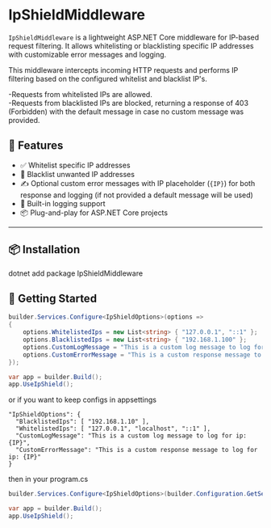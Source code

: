 ﻿# IpShieldMiddleware

`IpShieldMiddleware` is a lightweight ASP.NET Core middleware for IP-based request filtering. It allows whitelisting or blacklisting specific IP addresses with customizable error messages and logging.

This middleware intercepts incoming HTTP requests and performs IP filtering based on the configured whitelist and blacklist IP's.  

-Requests from whitelisted IPs are allowed.  
-Requests from blacklisted IPs are blocked, returning a response of 403 (Forbidden) with the default message in case no custom message was provided.

## 🔧 Features

- ✅ Whitelist specific IP addresses
- 🚫 Blacklist unwanted IP addresses
- ✍️ Optional custom error messages with IP placeholder (`{IP}`) for both response and logging (if not provided a default message will be used)
- 📝 Built-in logging support
- 📦 Plug-and-play for ASP.NET Core projects

---

## 📦 Installation

dotnet add package IpShieldMiddleware

## 🚀 Getting Started

```csharp
builder.Services.Configure<IpShieldOptions>(options =>
{
    options.WhitelistedIps = new List<string> { "127.0.0.1", "::1" };
    options.BlacklistedIps = new List<string> { "192.168.1.100" };
    options.CustomLogMessage = "This is a custom log message to log for ip: {IP}";
    options.CustomErrorMessage = "This is a custom response message to log for ip: {IP}";
});

var app = builder.Build();
app.UseIpShield();
```

or if you want to keep configs in appsettings

```appsettings
"IpShieldOptions": {
  "BlacklistedIps": [ "192.168.1.10" ],
  "WhitelistedIps": [ "127.0.0.1", "localhost", "::1" ],
  "CustomLogMessage": "This is a custom log message to log for ip: {IP}",
  "CustomErrorMessage": "This is a custom response message to log for ip: {IP}"
}
```

then in your program.cs 
```csharp
builder.Services.Configure<IpShieldOptions>(builder.Configuration.GetSection("IpShieldOptions"));

var app = builder.Build();
app.UseIpShield();
```